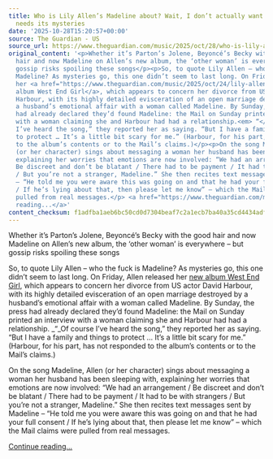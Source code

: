 ```yaml
---
title: Who is Lily Allen’s Madeline about? Wait, I don’t actually want to know – pop
  needs its mysteries
date: '2025-10-28T15:20:57+00:00'
source: The Guardian - US
source_url: https://www.theguardian.com/music/2025/oct/28/who-is-lily-allen-madeline-about
original_content: '<p>Whether it’s Parton’s Jolene, Beyoncé’s Becky with the good
  hair and now Madeline on Allen’s new album, the ‘other woman’ is everywhere – but
  gossip risks spoiling these songs</p><p>So, to quote Lily Allen – who the fuck is
  Madeline? As mysteries go, this one didn’t seem to last long. On Friday, Allen released
  her <a href="https://www.theguardian.com/music/2025/oct/24/lily-allen-west-end-girl-a-gobsmacking-autopsy-of-marital-betrayal">new
  album West End Girl</a>, which appears to concern her divorce from US actor David
  Harbour, with its highly detailed evisceration of an open marriage destroyed by
  a husband’s emotional affair with a woman called Madeline. By Sunday, the press
  had already declared they’d found Madeline: the Mail on Sunday printed an interview
  with a woman claiming she and Harbour had had a relationship.<em> “</em>Of course
  I’ve heard the song,” they reported her as saying. “But I have a family and things
  to protect … It’s a little bit scary for me.” (Harbour, for his part, has not responded
  to the album’s contents or to the Mail’s claims.)</p><p>On the song Madeline, Allen
  (or her character) sings about messaging a woman her husband has been sleeping with,
  explaining her worries that emotions are now involved: “We had an arrangement /
  Be discreet and don’t be blatant / There had to be payment / It had to be with strangers
  / But you’re not a stranger, Madeline.” She then recites text messages sent by Madeline
  – “He told me you were aware this was going on and that he had your full consent
  / If he’s lying about that, then please let me know” – which the Mail claims were
  pulled from real messages.</p> <a href="https://www.theguardian.com/music/2025/oct/28/who-is-lily-allen-madeline-about">Continue
  reading...</a>'
content_checksum: f1adfba1aeb6bc50cd0d7304beaf7c2a1ecb7ba40a35cd4434adf13ea76eabfc
---
```


Whether it’s Parton’s Jolene, Beyoncé’s Becky with the good hair and now Madeline on Allen’s new album, the ‘other woman’ is everywhere – but gossip risks spoiling these songs

So, to quote Lily Allen – who the fuck is Madeline? As mysteries go, this one didn’t seem to last long. On Friday, Allen released her [new album West End Girl](https://www.theguardian.com/music/2025/oct/24/lily-allen-west-end-girl-a-gobsmacking-autopsy-of-marital-betrayal), which appears to concern her divorce from US actor David Harbour, with its highly detailed evisceration of an open marriage destroyed by a husband’s emotional affair with a woman called Madeline. By Sunday, the press had already declared they’d found Madeline: the Mail on Sunday printed an interview with a woman claiming she and Harbour had had a relationship. _“_Of course I’ve heard the song,” they reported her as saying. “But I have a family and things to protect … It’s a little bit scary for me.” (Harbour, for his part, has not responded to the album’s contents or to the Mail’s claims.)

On the song Madeline, Allen (or her character) sings about messaging a woman her husband has been sleeping with, explaining her worries that emotions are now involved: “We had an arrangement / Be discreet and don’t be blatant / There had to be payment / It had to be with strangers / But you’re not a stranger, Madeline.” She then recites text messages sent by Madeline – “He told me you were aware this was going on and that he had your full consent / If he’s lying about that, then please let me know” – which the Mail claims were pulled from real messages.

 [Continue reading...](https://www.theguardian.com/music/2025/oct/28/who-is-lily-allen-madeline-about)